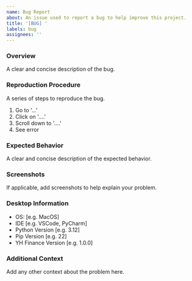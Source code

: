 ```yaml
---
name: Bug Report
about: An issue used to report a bug to help improve this project.
title: '[BUG] '
labels: bug
assignees: ''
---
```


### Overview
A clear and concise description of the bug.

### Reproduction Procedure
A series of steps to reproduce the bug.
1. Go to '...'
2. Click on '....'
3. Scroll down to '....'
4. See error

### Expected Behavior
A clear and concise description of the expected behavior.

### Screenshots
If applicable, add screenshots to help explain your problem.

### Desktop Information
 - OS: [e.g. MacOS]
 - IDE [e.g. VSCode, PyCharm]
 - Python Version [e.g. 3.12]
 - Pip Version [e.g. 22]
 - YH Finance Version [e.g. 1.0.0]

### Additional Context
Add any other context about the problem here.
